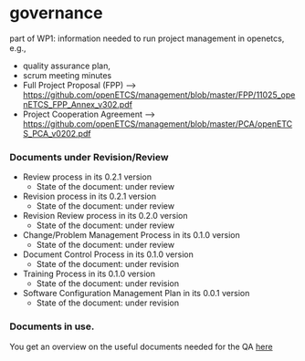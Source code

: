 governance
==========

part of WP1: information needed to run project management in openetcs, e.g., 
* quality assurance plan, 
* scrum meeting minutes
* Full Project Proposal (FPP) --> https://github.com/openETCS/management/blob/master/FPP/11025_openETCS_FPP_Annex_v302.pdf
* Project Cooperation Agreement --> https://github.com/openETCS/management/blob/master/PCA/openETCS_PCA_v0202.pdf

### Documents under Revision/Review
* Review process in its 0.2.1 version
	- State of the document: under review		
* Revision process in its 0.2.1 version
 	- State of the document: under review 	 	
* Revision Review process in its 0.2.0 version
   	- State of the document: under review
* Change/Problem Management Process in its 0.1.0 version
	- State of the document: under review
* Document Control Process in its 0.1.0 version
	- State of the document: under revision
* Training Process in its 0.1.0 version
	- State of the document: under revision
* Software Configuration Management Plan in its 0.0.1 version
	- State of the document: under revision

### Documents in use.

You get an overview on the useful documents needed for the QA [here](https://github.com/openETCS/governance/wiki/Lists-of-documents)
	
 
